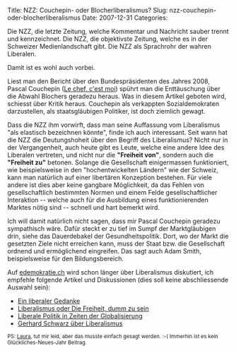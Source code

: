 Title: NZZ: Couchepin- oder Blocherliberalismus?
Slug: nzz-couchepin-oder-blocherliberalismus
Date: 2007-12-31
Categories:

Die NZZ, die letzte Zeitung, welche Kommentar und Nachricht sauber trennt und kennzeichnet. Die NZZ, die objektivste Zeitung, welche es in der Schweizer Medienlandschaft gibt. Die NZZ als Sprachrohr der wahren Liberalen.

Damit ist es wohl auch vorbei.

Liest man den Bericht über den Bundespräsidenten des Jahres 2008, Pascal Couchepin ([Le chef, c'est moi](http://www.nzz.ch/nachrichten/schweiz/le_chef_cest_moi_1.642426.html)) spührt man die Enttäuschung über die Abwahl Blochers geradezu heraus. Was in diesem Artikel geboten wird, schiesst über Kritik heraus. Couchepin als verkappten Sozialdemokraten darzustellen, als staatsgläubigen Politiker, ist doch ziemlich gewagt.

Dass die NZZ ihm vorwirft, dass man seine Auffassung vom Liberalismus "als elastisch bezeichnen könnte", finde ich auch interessant. Seit wann hat die NZZ die Deutungshoheit über den Begriff des Liberalismus? Nicht nur in der Vergangenheit, auch heute gibt es Leute, welche eine andere Idee des Liberalen vertreten, und nicht nur die **"Freiheit von"**, sondern auch die **"Freiheit zu"** betonen. Solange die Gesellschaft einigermassen funktioniert, wie beispielsweise in den "hochentwickelten Ländern" wie der Schweiz, kann man natürlich auf einer libertären Konzeption bestehen. Für viele andere ist dies aber keine gangbare Möglichkeit, da das Fehlen von gesellschaftlich bestimmten Normen und einem Felde gesellschaftlicher Interaktion -- welche auch für die Ausbildung eines funktionierenden Marktes nötig sind -- schnell und hart bemerkt wird.

Ich will damit natürlich nicht sagen, dass mir Pascal Couchepin geradezu sympathisch wäre. Dafür steckt er zu tief im Sumpf der Marktgläubigen drin, siehe das Dauerdebakel der Gesundheitspolitik. Dort, wo der Markt die gesetzten Ziele nicht erreichen kann, muss der Staat bzw. die Gesellschaft ordnend und ermöglichend eingreifen. Das sagt auch Adam Smith, beispielsweise für den Bildungsbereich.

Auf [edemokratie.ch](http://www.edemokratie.ch/) wird schon länger über Liberalismus diskutiert, ich empfehle folgende Artikel und Diskussionen (dies soll keine abschliessende Auswahl sein):

- [Ein liberaler Gedanke](http://www.edemokratie.ch/archives/464)
- [Liberalismus oder Die Freiheit, dumm zu sein](http://www.edemokratie.ch/archives/382)
- [Liberale Politik in Zeiten der Globalisierung](http://www.edemokratie.ch/archives/309)
- [Gerhard Schwarz über Liberalismus](http://www.edemokratie.ch/archives/294)

<small>PS: [Laura](http://plappermaul.ch/2007/12/27/ok/), tut mir leid, aber das musste einfach gesagt werden. :-( Immerhin ist es kein Glückliches-Neues-Jahr Beitrag.</small>
